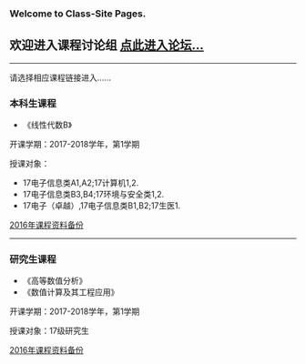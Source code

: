 ### Welcome to Class-Site Pages.

## 欢迎进入课程讨论组 [点此进入论坛...](http://bbs.caiclass.win/)

---
请选择相应课程链接进入......

### 本科生课程
- 《线性代数B》

开课学期：2017-2018学年，第1学期

授课对象：
- 17电子信息类A1,A2;17计算机1,2.
- 17电子信息类B3,B4;17环境与安全类1,2.
- 17电子（卓越）,17电子信息类B1,B2;17生医1.

[2016年课程资料备份](http://page.caiclass.win/index_la16.html)

---

### 研究生课程
- 《高等数值分析》
- 《数值计算及其工程应用》

开课学期：2017-2018学年，第1学期

授课对象：17级研究生

[2016年课程资料备份](http://page.caiclass.win/index_na2016.html)

